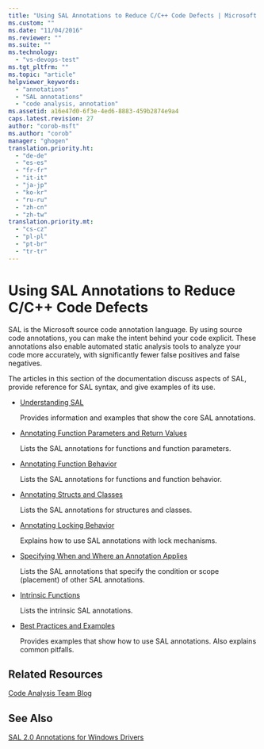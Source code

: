 ```yaml
---
title: "Using SAL Annotations to Reduce C/C++ Code Defects | Microsoft Docs"
ms.custom: ""
ms.date: "11/04/2016"
ms.reviewer: ""
ms.suite: ""
ms.technology: 
  - "vs-devops-test"
ms.tgt_pltfrm: ""
ms.topic: "article"
helpviewer_keywords: 
  - "annotations"
  - "SAL annotations"
  - "code analysis, annotation"
ms.assetid: a16e47d0-6f3e-4ed6-8883-459b2874e9a4
caps.latest.revision: 27
author: "corob-msft"
ms.author: "corob"
manager: "ghogen"
translation.priority.ht: 
  - "de-de"
  - "es-es"
  - "fr-fr"
  - "it-it"
  - "ja-jp"
  - "ko-kr"
  - "ru-ru"
  - "zh-cn"
  - "zh-tw"
translation.priority.mt: 
  - "cs-cz"
  - "pl-pl"
  - "pt-br"
  - "tr-tr"
---
```

# Using SAL Annotations to Reduce C/C++ Code Defects
SAL is the Microsoft source code annotation language. By using source code annotations, you can make the intent behind your code explicit. These annotations also enable automated static analysis tools to analyze your code more accurately, with significantly fewer false positives and false negatives.  
  
 The articles in this section of the documentation discuss aspects of SAL, provide reference for SAL syntax, and give examples of its use.  
  
-   [Understanding SAL](../code-quality/understanding-sal.md)  
  
     Provides information and examples that show the core SAL annotations.  
  
-   [Annotating Function Parameters and Return Values](../code-quality/annotating-function-parameters-and-return-values.md)  
  
     Lists the SAL annotations for functions and function parameters.  
  
-   [Annotating Function Behavior](../code-quality/annotating-function-behavior.md)  
  
     Lists the SAL annotations for functions and function behavior.  
  
-   [Annotating Structs and Classes](../code-quality/annotating-structs-and-classes.md)  
  
     Lists the SAL annotations for structures and classes.  
  
-   [Annotating Locking Behavior](../code-quality/annotating-locking-behavior.md)  
  
     Explains how to use SAL annotations with lock mechanisms.  
  
-   [Specifying When and Where an Annotation Applies](../code-quality/specifying-when-and-where-an-annotation-applies.md)  
  
     Lists the SAL annotations that specify the condition or scope (placement) of other SAL annotations.  
  
-   [Intrinsic Functions](../code-quality/intrinsic-functions.md)  
  
     Lists the intrinsic SAL annotations.  
  
-   [Best Practices and Examples](../code-quality/best-practices-and-examples-sal.md)  
  
     Provides examples that show how to use SAL annotations. Also explains common pitfalls.  
  
## Related Resources  
 [Code Analysis Team Blog](http://go.microsoft.com/fwlink/?LinkId=251197)  
  
## See Also  
 [SAL 2.0 Annotations for Windows Drivers](http://go.microsoft.com/fwlink/?LinkId=250979)